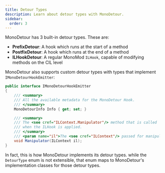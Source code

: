 ```yaml
---
title: Detour Types
description: Learn about detour types with MonoDetour.
sidebar:
  order: 3
---
```


MonoDetour has 3 built-in detour types. These are:

- **PrefixDetour**: A hook which runs at the start of a method
- **PostfixDetour**: A hook which runs at the end of a method
- **ILHookDetour**: A regular MonoMod `ILHook`, capable of modifying methods on the CIL level

MonoDetour also supports custom detour types with types that implement `IMonoDetourHookEmitter`:

```cs
public interface IMonoDetourHookEmitter
{
    /// <summary>
    /// All the available metadata for the MonoDetour Hook.
    /// </summary>
    MonoDetourInfo Info { get; set; }

    /// <summary>
    /// The <see cref="ILContext.Manipulator"/> method that is called
    /// when the ILHook is applied.
    /// </summary>
    /// <param name="il">The <see cref="ILContext"/> passed for manipulating the target method.</param>
    void Manipulator(ILContext il);
}
```

In fact, this is how MonoDetour implements its detour types. while the `DetourType` enum is not extensible, that enum maps to MonoDetour's implementation classes for those detour types.
